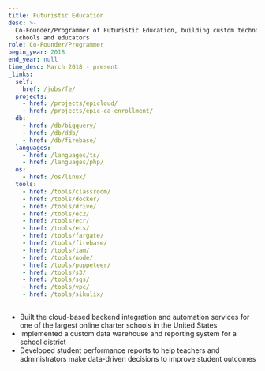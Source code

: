 ```yaml
---
title: Futuristic Education
desc: >-
  Co-Founder/Programmer of Futuristic Education, building custom technology for
  schools and educators
role: Co-Founder/Programmer
begin_year: 2018
end_year: null
time_desc: March 2018 - present
_links:
  self:
    href: /jobs/fe/
  projects:
    - href: /projects/epicloud/
    - href: /projects/epic-ca-enrollment/
  db:
    - href: /db/bigquery/
    - href: /db/ddb/
    - href: /db/firebase/
  languages:
    - href: /languages/ts/
    - href: /languages/php/
  os:
    - href: /os/linux/
  tools:
    - href: /tools/classroom/
    - href: /tools/docker/
    - href: /tools/drive/
    - href: /tools/ec2/
    - href: /tools/ecr/
    - href: /tools/ecs/
    - href: /tools/fargate/
    - href: /tools/firebase/
    - href: /tools/iam/
    - href: /tools/node/
    - href: /tools/puppeteer/
    - href: /tools/s3/
    - href: /tools/sqs/
    - href: /tools/vpc/
    - href: /tools/sikulix/
---
```


- Built the cloud-based backend integration and automation services for one of the largest online charter schools in the United States
- Implemented a custom data warehouse and reporting system for a school district
- Developed student performance reports to help teachers and administrators make data-driven decisions to improve student outcomes
